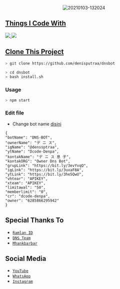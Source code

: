 <p align="center">
<img src=https://i.ibb.co/G7ps6Tg/20210502-134653.jpg" alt="20210103-132024" border="0">
</p>
<p align="center">
<a href="https://github.com/denisputraa">
</p>

## Things I Code With
<p>
    <img
        src="https://img.shields.io/badge/node.js%20-%2343853D.svg?&style=for-the-badge&logo=node.js&logoColor=white" />
    <img
        src="https://img.shields.io/badge/javascript%20-%23323330.svg?&style=for-the-badge&logo=javascript&logoColor=%23F7DF1E" />

## Clone This Project

```bash
> git clone https://github.com/denisputraa/dnsbot
```

```bash
> cd dnsbot
> bash install.sh
```

### Usage
```bash
> npm start
```

### Edit file
- Change bot name [disini](https://github.com/denisputraa/dnsbot/blob/master/dns/setting.json#95)
```
{
"botName": "DNS-BOT",
"ownerName": "デ ニ ス",
"igName": "@denssptraa",
"ytName": "Dcode-Denpa",
"kontakName": "デ ニ ス 息 子",
"kontakORG": "Owner Dns Bot",
"grupLink": "https://bit.ly/3evYvqQ",
"igLink": "https://bit.ly/3uxaF8A",
"ytLink": "https://bit.ly/3he5QwU",
"vhtear": "APIKEY",
"xteam": "APIKEY",
"limitawal": "50",
"memberlimit": "0",
"cr": "dcode-denpa",
"owner": "6285866295942"
}
```

## Special Thanks To
* [`Ramlan ID`](https://github.com/Ramlan404)
* [`DNS Team`](https://instagram.com/denssptraa)
* [`Mhankbarbar`](https://github.com/MhankBarBar)

## Social Media
* [`YouTube`](https://youtube.com/channel/UCdAlsvg9B6llWCWV8JMNhug)
* [`WhatsApp`](https://chat.whatsapp.com/CZ5eaZM1BeG7qoBN9jhbN4)
* [`Instagram`](https://instagram.com/denssptraa)




